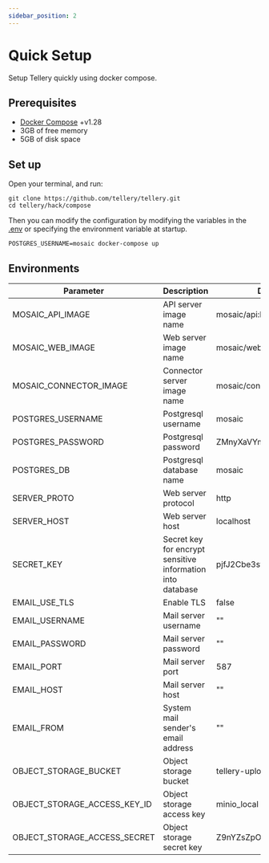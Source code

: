 ```yaml
---
sidebar_position: 2
---
```


# Quick Setup

Setup Tellery quickly using docker compose.

## Prerequisites

- [Docker Compose](https://docs.docker.com/compose/install/) +v1.28
- 3GB of free memory
- 5GB of disk space

## Set up

Open your terminal, and run:

```shell
git clone https://github.com/tellery/tellery.git
cd tellery/hack/compose
```

Then you can modify the configuration by modifying the variables in the [.env](https://github.com/tellery/tellery/blob/master/hack/compose/.env) or specifying the environment variable at startup.

```shell
POSTGRES_USERNAME=mosaic docker-compose up
```

## Environments

| Parameter                    | Description                                                | Default                 |
| ---------------------------- | ---------------------------------------------------------- | ----------------------- |
| MOSAIC_API_IMAGE             | API server image name                                      | mosaic/api:latest       |
| MOSAIC_WEB_IMAGE             | Web server image name                                      | mosaic/web:latest       |
| MOSAIC_CONNECTOR_IMAGE       | Connector server image name                                | mosaic/connector:latest |
| POSTGRES_USERNAME            | Postgresql username                                        | mosaic                  |
| POSTGRES_PASSWORD            | Postgresql password                                        | ZMnyXaVYm8ItOv+vhoh07Q  |
| POSTGRES_DB                  | Postgresql database name                                   | mosaic                  |
| SERVER_PROTO                 | Web server protocol                                        | http                    |
| SERVER_HOST                  | Web server host                                            | localhost               |
| SECRET_KEY                   | Secret key for encrypt sensitive information into database | pjfJ2Cbe3sv0Gtz32Krr4A  |
| EMAIL_USE_TLS                | Enable TLS                                                 | false                   |
| EMAIL_USERNAME               | Mail server username                                       | ""                      |
| EMAIL_PASSWORD               | Mail server password                                       | ""                      |
| EMAIL_PORT                   | Mail server port                                           | 587                     |
| EMAIL_HOST                   | Mail server host                                           | ""                      |
| EMAIL_FROM                   | System mail sender's email address                         | ""                      |
| OBJECT_STORAGE_BUCKET        | Object storage bucket                                      | tellery-uploads         |
| OBJECT_STORAGE_ACCESS_KEY_ID | Object storage access key                                  | minio_local             |
| OBJECT_STORAGE_ACCESS_SECRET | Object storage secret key                                  | Z9nYZsZpO5d7PZ1k0223aA  |
